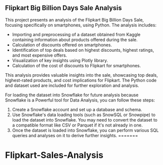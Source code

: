 
## Flipkart Big Billion Days Sale Analysis

This project presents an analysis of the Flipkart Big Billion Days Sale, focusing specifically on smartphones, using Python. The analysis includes:

- Importing and preprocessing of a dataset obtained from Kaggle containing information about products offered during the sale.
- Calculation of discounts offered on smartphones.
- Identification of top deals based on highest discounts, highest ratings, and most expensive offers.
- Visualization of key insights using Plotly library.
- Calculation of the cost of discounts to Flipkart for smartphones.

This analysis provides valuable insights into the sale, showcasing top deals, highest-rated products, and cost implications for Flipkart. The Python code and dataset used are included for further exploration and analysis.


For loading the dataset into Snowflake for future analysis because Snowflake is a Powerful tool for Data Analysis, you can follow these steps:

1. Create a Snowflake account and set up a database and schema.
2. Use Snowflake's data loading tools (such as SnowSQL or Snowpipe) to load the dataset into Snowflake. You may need to convert the dataset to a compatible format like CSV or Parquet if it's not already in one.
3. Once the dataset is loaded into Snowflake, you can perform various SQL queries and analyses on it to derive further insights.
=======
# Flipkart-Sales-Analysis

